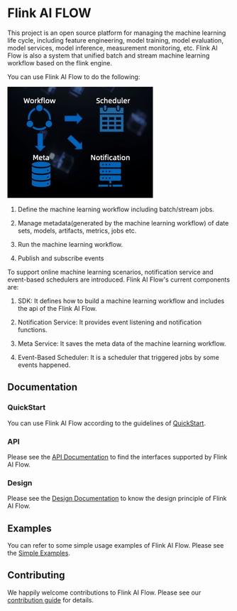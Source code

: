 # Flink AI FLOW

This project is an open source platform for managing the machine learning life cycle,
including feature engineering, model training, model evaluation, model services, model inference, measurement monitoring, etc.
Flink AI Flow is also a system that unified batch and stream machine learning workflow based on the flink engine.

You can use Flink AI Flow to do the following:

![](doc/images/functions.png)

1. Define the machine learning workflow including batch/stream jobs.

2. Manage metadata(generated by the machine learning workflow) of date sets, models, artifacts, metrics, jobs etc.

3. Run the machine learning workflow.

4. Publish and subscribe events


To support online machine learning scenarios, notification service and event-based schedulers are introduced.
Flink AI Flow's current components are:

1. SDK: It defines how to build a machine learning workflow and includes the api of the Flink AI Flow.

2. Notification Service: It provides event listening and notification functions.

3. Meta Service: It saves the meta data of the machine learning workflow.

4. Event-Based Scheduler: It is a scheduler that triggered jobs by some events happened.

## Documentation

### QuickStart

You can use Flink AI Flow according to the guidelines of [QuickStart](QUICKSTART.md).

### API

Please see the [API Documentation](doc/api.md) to find the interfaces supported by Flink AI Flow.

### Design

Please see the [Design Documentation](doc/design.md) to know the design principle of Flink AI Flow.

## Examples

You can refer to some simple usage examples of Flink AI Flow.
Please see the [Simple Examples](examples/simple_examples).


## Contributing

We happily welcome contributions to Flink AI Flow. Please see our [contribution guide](CONTRIBUTING.md) for details.